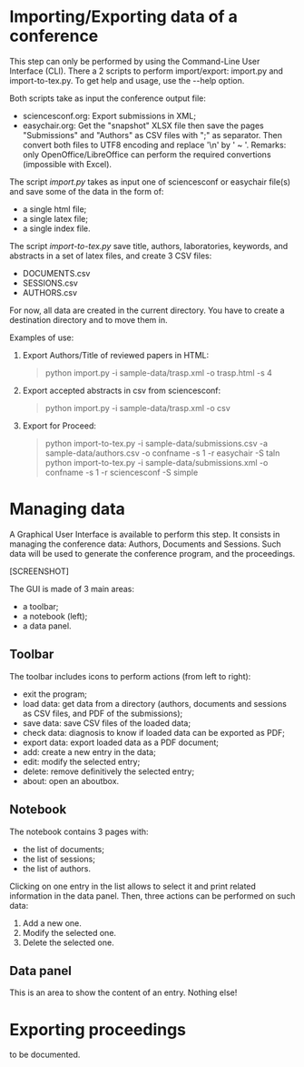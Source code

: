 # Importing/Exporting data of a conference

This step can only be performed by using the Command-Line User Interface (CLI).
There a 2 scripts to perform import/export: import.py and import-to-tex.py.
To get help and usage, use the --help option.


Both scripts take as input the conference output file:

- sciencesconf.org: Export submissions in XML;
- easychair.org: Get the "snapshot" XLSX file then save the pages "Submissions"
and "Authors" as CSV files with ";" as separator. Then convert both files to UTF8
encoding and replace '\n' by ' ~ '. Remarks: only OpenOffice/LibreOffice can perform
the required convertions (impossible with Excel).

The script *import.py* takes as input one of sciencesconf or easychair file(s)
and save some of the data in the form of:

- a single html file;
- a single latex file;
- a single index file.

The script *import-to-tex.py* save title, authors, laboratories, keywords,
and abstracts in a set of latex files, and create 3 CSV files:

- DOCUMENTS.csv
- SESSIONS.csv
- AUTHORS.csv

For now, all data are created in the current directory. You have to create a
destination directory and to move them in.


Examples of use:

1. Export Authors/Title of reviewed papers in HTML:

    > python import.py -i sample-data/trasp.xml -o trasp.html -s 4


2. Export accepted abstracts in csv from sciencesconf:

    > python import.py -i sample-data/trasp.xml -o csv


3. Export for Proceed:

    > python import-to-tex.py -i sample-data/submissions.csv -a sample-data/authors.csv -o confname -s 1 -r easychair -S taln
    > python import-to-tex.py -i sample-data/submissions.xml -o confname -s 1 -r sciencesconf -S simple





# Managing data

A Graphical User Interface is available to perform this step. It consists in managing
the conference data: Authors, Documents and Sessions. Such data will be used to generate
the conference program, and the proceedings.

[SCREENSHOT]


The GUI is made of 3 main areas:

- a toolbar;
- a notebook (left);
- a data panel.


## Toolbar

The toolbar includes icons to perform actions (from left to right):

- exit the program;
- load data: get data from a directory (authors, documents and sessions as CSV files, and PDF of the submissions);
- save data: save CSV files of the loaded data;
- check data: diagnosis to know if loaded data can be exported as PDF;
- export data: export loaded data as a PDF document;
- add: create a new entry in the data;
- edit: modify the selected entry;
- delete: remove definitively the selected entry;
- about: open an aboutbox.


## Notebook

The notebook contains 3 pages with:

- the list of documents;
- the list of sessions;
- the list of authors.

Clicking on one entry in the list allows to select it and print related information
in the data panel. Then, three actions can be performed on such data:

1. Add a new one.
2. Modify the selected one.
3. Delete the selected one.


## Data panel

This is an area to show the content of an entry. Nothing else!



# Exporting proceedings

to be documented.





